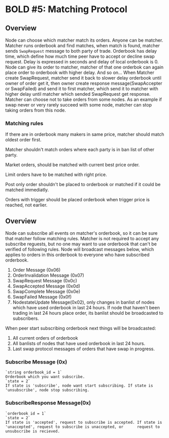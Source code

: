# BOLD #5: Matching Protocol

## Overview
Node can choose which matcher match its orders. Anyone can be matcher. Matcher runs orderbook and find matches, when match is found, matcher sends `SwapRequest` message to both party of trade. Orderbook has delay time, which define how much time peer have to accept or decline swap request. Delay is expressed in seconds and delay of local orderbook is 0.
Node can give its order to matcher, matcher of that one orderbok can again place order to orderbook with higher delay. And so on...
When Matcher create SwapRequest, matcher send it back to slower delay orderbook until owner of order get it, then owner create response message(SwapAccepter or SwapFailed) and send it to first matcher, which send it to matcher with higher delay until matcher which sended SwapRequest get response.
Matcher can choose not to take orders from some nodes. As an example if swap never or very rarely succeed with some node, matcher can stop taking orders from this node. 

### Matching rules
If there are in orderbook many makers in same price, matcher should match oldest order first.

Matcher shouldn't match orders where each party is in ban list of other party.

Market orders, should be matched with current best price order.

Limit orders have to be matched with right price.

Post only order shouldn't be placed to orderbook or matched if it could be matched immediatly.

Orders with trigger should be placed orderbook when trigger price is reached, not earlier.

## Overview
Node can subscribe all events on matcher's orderbook, so it can be sure that matcher follow matching rules. Matcher is not required to accept any subscribe reguests, but no one may want to use orderbook that can't be verified of following rules.
Node will broadcast messages below, which applies to orders in this orderbook to everyone who have subscribed orderbook. 
1. Order Message (0x06)
2. OrderInvalidation Message (0x07)
3. SwapRequest Message (0x0c)
4. SwapAccepted Message (0x0d)
5. SwapComplete Message (0x0e)
6. SwapFailed Message (0x0f)
7. NodestateUpdate Message(0x02), only changes in banlist of nodes which have used orderbook in last 24 hours. If node that haven't been trading in last 24 hours place order, its banlist should be broadcasted to subscribers.

When peer start subscribing orderbook next things will be broadcasted:
1. All current orders of orderbook
2. All banlists of nodes that have used orderbook in last 24 hours.
3. Last swap protocol messages of orders that have swap in progress.

### Subscribe Message (0x)
	`string orderbook_id = 1`
	Orderbook which you want subscribe.
	`state = 2`
	If state is 'subscribe', node want start subscribing. If state is 'unsubscribe', node stop subscribing.

### SubscribeResponse Message(0x)
	`orderbook id = 1`
	`state = 2`
	If state is 'accepted', request to subscribe is accepted. If state is 'unaccepted', request to subscribe is unaccepted, or 		request to unsubscribe is recieved.
